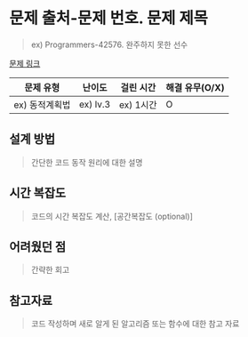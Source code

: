 # 문제 출처-문제 번호. 문제 제목

> ex) Programmers-42576. 완주하지 못한 선수

[문제 링크](#)

| 문제 유형      | 난이도   | 걸린 시간 | 해결 유무(O/X) |
| -------------- | -------- | --------- | ------------- |
| ex) 동적계획법 | ex) lv.3 | ex) 1시간 | O |

## 설계 방법

> 간단한 코드 동작 원리에 대한 설명

## 시간 복잡도

> 코드의 시간 복잡도 계산, [공간복잡도 (optional)]

## 어려웠던 점

> 간략한 회고

## 참고자료

> 코드 작성하며 새로 알게 된 알고리즘 또는 함수에 대한 참고 자료
